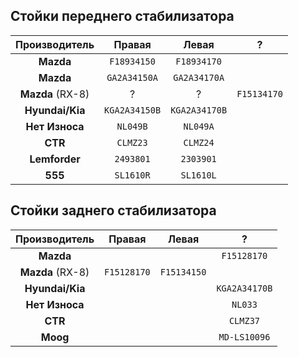 ## Стойки переднего стабилизатора

| Производитель | Правая | Левая | ? |
|:-:|:-:|:-:|:-:|
| __Mazda__ | `F18934150` | `F18934170` | |
| __Mazda__ | `GA2A34150A` | `GA2A34170A` | |
| __Mazda__ (RX-8) | ? | ? | `F15134170` |
| __Hyundai/Kia__ | `KGA2A34150B` | `KGA2A34170B` | |
| __Нет Износа__ | `NL049B` | `NL049A` | |
| __CTR__ | `CLMZ23` | `CLMZ24` | |
| __Lemforder__ | `2493801` | `2303901` | |
| __555__ | `SL1610R` | `SL1610L` | |

## Стойки заднего стабилизатора

| Производитель | Правая | Левая | ? |
|:-:|:-:|:-:|:-:|
| __Mazda__ | | | `F15128170` |
| __Mazda__ (RX-8) | `F15128170` | `F15134150` | |
| __Hyundai/Kia__ | | | `KGA2A34170B` |
| __Нет Износа__ | | | `NL033` |
| __CTR__ | | | `CLMZ37` |
| __Moog__ | | | `MD-LS10096` |